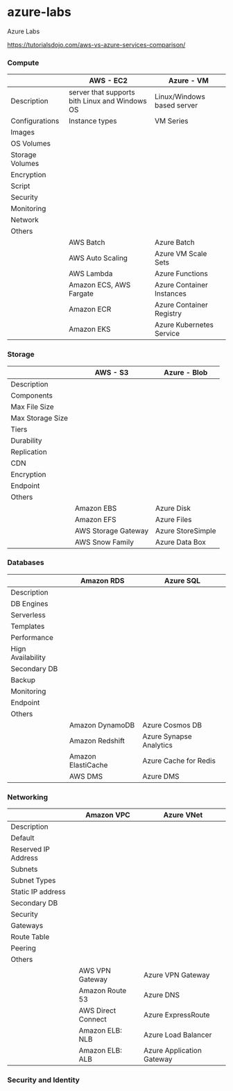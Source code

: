 # azure-labs
Azure Labs


https://tutorialsdojo.com/aws-vs-azure-services-comparison/

### Compute

|  | AWS - EC2  | Azure - VM  |
| ------- | --- | --- |
| Description | server that supports bith Linux and Windows OS | Linux/Windows based server |
| Configurations | Instance types | VM Series |
| Images |  |  |
| OS Volumes |  |  |
| Storage Volumes |  |  |
| Encryption |  |  |
| Script |  |  |
| Security |  |  |
| Monitoring |  |  |
| Network |  |  |
| Others |  |  |
|  | AWS Batch | Azure Batch |
|  | AWS Auto Scaling | Azure VM Scale Sets |
|  | AWS Lambda | Azure Functions |
|  | Amazon ECS, AWS Fargate| Azure Container Instances |
|  | Amazon ECR| Azure Container Registry |
|  | Amazon EKS | Azure Kubernetes Service |


### Storage

|  | AWS - S3  | Azure - Blob  |
| ------- | --- | --- |
| Description |  |  |
| Components |  |  |
| Max File Size |  |  |
| Max Storage Size |  |  |
| Tiers |  |  |
| Durability |  |  |
| Replication |  |  |
| CDN |  |  |
| Encryption |  |  |
| Endpoint |  |  |
| Others |  |  |
|  | Amazon EBS | Azure Disk |
|  | Amazon EFS | Azure Files |
|  | AWS Storage Gateway | Azure StoreSimple |
|  | AWS Snow Family | Azure Data Box |


### Databases

|  | Amazon RDS  | Azure SQL |
| ------- | --- | --- |
| Description | |  |
| DB Engines | | |
| Serverless |  |  |
| Templates |  |  |
| Performance |  |  |
| Hign Availability |  |  |
| Secondary DB |  |  |
| Backup |  |  |
| Monitoring |  |  |
| Endpoint |  |  |
| Others | | |
|  | Amazon DynamoDB | Azure Cosmos DB |
|  | Amazon Redshift | Azure Synapse Analytics |
|  | Amazon ElastiCache | Azure Cache for Redis |
|  | AWS DMS | Azure DMS |


### Networking

|  | Amazon VPC  | Azure VNet |
| ------- | --- | --- |
| Description | |  |
| Default | | |
| Reserved IP Address |  |  |
| Subnets |  |  |
| Subnet Types |  |  |
| Static IP address |  |  |
| Secondary DB |  |  |
| Security |  |  |
| Gateways |  |  |
| Route Table |  |  |
| Peering | | |
| Others | | |
|  | AWS VPN Gateway | Azure VPN Gateway |
|  | Amazon Route 53 | Azure DNS |
|  | AWS Direct Connect | Azure ExpressRoute |
|  | Amazon ELB: NLB | Azure Load Balancer |
|  | Amazon ELB: ALB | Azure Application Gateway |


### Security and Identity


